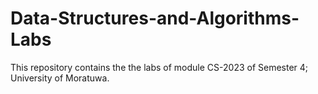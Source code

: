 # Data-Structures-and-Algorithms-Labs

This repository contains the the labs of module CS-2023 of Semester 4; University of Moratuwa. 
